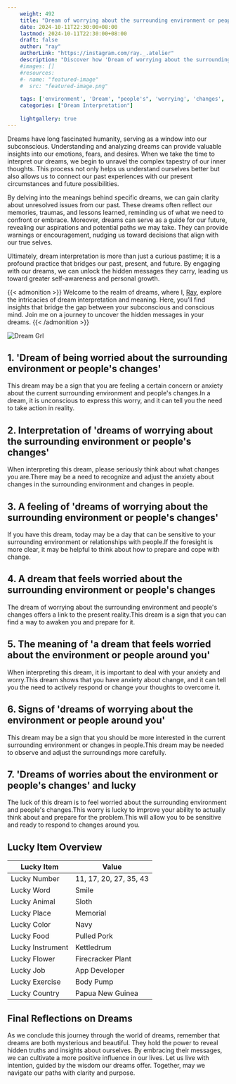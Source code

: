 ```yaml
---
    weight: 492
    title: "Dream of worrying about the surrounding environment or people's changes"  # Assuming 'title' column exists
    date: 2024-10-11T22:30:00+08:00
    lastmod: 2024-10-11T22:30:00+08:00
    draft: false
    author: "ray"
    authorLink: "https://instagram.com/ray._.atelier"
    description: "Discover how 'Dream of worrying about the surrounding environment or people's changes' can interpret your future and uncover its significant meanings in your life."
    #images: []
    #resources:
    #- name: "featured-image"
    #  src: "featured-image.png"
    
    tags: ['environment', 'Dream', "people's", 'worrying', 'changes', 'surrounding']
    categories: ["Dream Interpretation"]
    
    lightgallery: true
---
```

    
Dreams have long fascinated humanity, serving as a window into our subconscious. Understanding and analyzing dreams can provide valuable insights into our emotions, fears, and desires. When we take the time to interpret our dreams, we begin to unravel the complex tapestry of our inner thoughts. This process not only helps us understand ourselves better but also allows us to connect our past experiences with our present circumstances and future possibilities.

By delving into the meanings behind specific dreams, we can gain clarity about unresolved issues from our past. These dreams often reflect our memories, traumas, and lessons learned, reminding us of what we need to confront or embrace. Moreover, dreams can serve as a guide for our future, revealing our aspirations and potential paths we may take. They can provide warnings or encouragement, nudging us toward decisions that align with our true selves.

Ultimately, dream interpretation is more than just a curious pastime; it is a profound practice that bridges our past, present, and future. By engaging with our dreams, we can unlock the hidden messages they carry, leading us toward greater self-awareness and personal growth.

{{< admonition >}}
Welcome to the realm of dreams, where I, [Ray](https://instagram.com/ray._.atelier), explore the intricacies of dream interpretation and meaning. Here, you’ll find insights that bridge the gap between your subconscious and conscious mind. Join me on a journey to uncover the hidden messages in your dreams.
{{< /admonition >}}

![Dream Grl](https://cdn.pixabay.com/photo/2017/11/02/03/35/gothic-2910057_1280.jpg "Dream Grl")

## 1. 'Dream of being worried about the surrounding environment or people's changes'
This dream may be a sign that you are feeling a certain concern or anxiety about the current surrounding environment and people's changes.In a dream, it is unconscious to express this worry, and it can tell you the need to take action in reality.

## 2. Interpretation of 'dreams of worrying about the surrounding environment or people's changes'
When interpreting this dream, please seriously think about what changes you are.There may be a need to recognize and adjust the anxiety about changes in the surrounding environment and changes in people.

## 3. A feeling of 'dreams of worrying about the surrounding environment or people's changes'
If you have this dream, today may be a day that can be sensitive to your surrounding environment or relationships with people.If the foresight is more clear, it may be helpful to think about how to prepare and cope with change.

## 4. A dream that feels worried about the surrounding environment or people's changes
The dream of worrying about the surrounding environment and people's changes offers a link to the present reality.This dream is a sign that you can find a way to awaken you and prepare for it.

## 5. The meaning of 'a dream that feels worried about the environment or people around you'
When interpreting this dream, it is important to deal with your anxiety and worry.This dream shows that you have anxiety about change, and it can tell you the need to actively respond or change your thoughts to overcome it.

## 6. Signs of 'dreams of worrying about the environment or people around you'
This dream may be a sign that you should be more interested in the current surrounding environment or changes in people.This dream may be needed to observe and adjust the surroundings more carefully.

## 7. 'Dreams of worries about the environment or people's changes' and lucky
The luck of this dream is to feel worried about the surrounding environment and people's changes.This worry is lucky to improve your ability to actually think about and prepare for the problem.This will allow you to be sensitive and ready to respond to changes around you.

## Lucky Item Overview
| Lucky Item          | Value              |
|---------------|--------------------|
| Lucky Number        | 11, 17, 20, 27, 35, 43  |
| Lucky Word          | Smile |
| Lucky Animal        | Sloth |
| Lucky Place         | Memorial     |
| Lucky Color         | Navy     |
| Lucky Food          | Pulled Pork      |
| Lucky Instrument    | Kettledrum |
| Lucky Flower        | Firecracker Plant    |
| Lucky Job           | App Developer       |
| Lucky Exercise      | Body Pump  |
| Lucky Country       | Papua New Guinea    |


##  Final Reflections on Dreams

As we conclude this journey through the world of dreams, remember that dreams are both mysterious and beautiful. They hold the power to reveal hidden truths and insights about ourselves. By embracing their messages, we can cultivate a more positive influence in our lives. Let us live with intention, guided by the wisdom our dreams offer. Together, may we navigate our paths with clarity and purpose.
